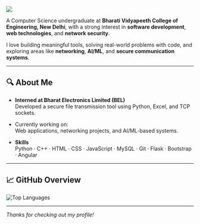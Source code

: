 <img src="https://capsule-render.vercel.app/api?type=waving&color=0E74E1&height=200&section=header&text=Rohit%20Bhagat&fontSize=40&fontAlignY=35&desc=CS%20Undergrad%20|%20Software%20Engineer&descAlignY=55&animation=twinkling" />

A Computer Science undergraduate at **Bharati Vidyapeeth College of Engineering, New Delhi**, with a strong interest in **software development**, **web technologies**, and **network security**.

I love building meaningful tools, solving real-world problems with code, and exploring areas like **networking**, **AI/ML**, and **secure communication systems**.

---

## 🔍 About Me

- **Interned at Bharat Electronics Limited (BEL)**  
  Developed a secure file transmission tool using Python, Excel, and TCP sockets.

- Currently working on:  
  Web applications, networking projects, and AI/ML-based systems.

- **Skills**  
  Python · C++ · HTML · CSS · JavaScript · MySQL · Git · Flask · Bootstrap · Angular

---

## 📈 GitHub Overview

![Top Languages](https://github-readme-stats.vercel.app/api/top-langs/?username=irohit02&layout=compact&theme=tokyonight)


---

*Thanks for checking out my profile!*
